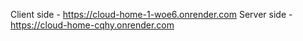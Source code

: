 Client side - https://cloud-home-1-woe6.onrender.com
Server side - https://cloud-home-cqhy.onrender.com
